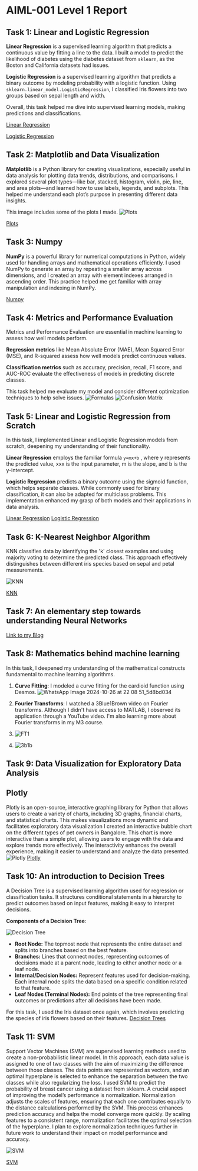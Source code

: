 # AIML-001 Level 1 Report

## Task 1: Linear and Logistic Regression

**Linear Regression** is a supervised learning algorithm that predicts a continuous value by fitting a line to the data. I built a model to predict the likelihood of diabetes using the diabetes dataset from `sklearn`, as the Boston and California datasets had issues.

**Logistic Regression** is a supervised learning algorithm that predicts a binary outcome by modeling probability with a logistic function. Using `sklearn.linear_model.LogisticRegression`, I classified Iris flowers into two groups based on sepal length and width.

Overall, this task helped me dive into supervised learning models, making predictions and classifications.

[Linear Regression](https://github.com/bakeyed/AIML-001-Level-2/blob/main/Linear-Regression.ipynb)

[Logistic Regression](https://github.com/bakeyed/AIML-001-Level-2/blob/main/Logistic-Regression.ipynb)

## Task 2: Matplotlib and Data Visualization

**Matplotlib** is a Python library for creating visualizations, especially useful in data analysis for plotting data trends, distributions, and comparisons. I explored several plot types—like bar, stacked, histogram, violin, pie, line, and area plots—and learned how to use labels, legends, and subplots. This helped me understand each plot’s purpose in presenting different data insights.

This image includes some of the plots I made.
![Plots](https://github.com/user-attachments/assets/84f13cb3-54bd-4ba6-b09d-5e494e560522)

[Plots](https://github.com/bakeyed/AIML-001-Level-2/blob/main/Plots.ipynb)

## Task 3: Numpy

**NumPy** is a powerful library for numerical computations in Python, widely used for handling arrays and mathematical operations efficiently. I used NumPy to generate an array by repeating a smaller array across dimensions, and I created an array with element indexes arranged in ascending order. This practice helped me get familiar with array manipulation and indexing in NumPy.

[Numpy](https://github.com/bakeyed/AIML-001-Level-2/blob/main/marvel-numpy.py)

## Task 4: Metrics and Performance Evaluation

Metrics and Performance Evaluation are essential in machine learning to assess how well models perform.

**Regression metrics** like Mean Absolute Error (MAE), Mean Squared Error (MSE), and R-squared assess how well models predict continuous values.

**Classification metrics** such as accuracy, precision, recall, F1 score, and AUC-ROC evaluate the effectiveness of models in predicting discrete classes.

This task helped me evaluate my model and consider different optimization techniques to help solve issues.
![Formulas](https://github.com/user-attachments/assets/4c2a853c-6c57-4a2a-99c6-91e37bb2086f)
![Confusion Matrix](https://github.com/user-attachments/assets/152b053f-78dd-4154-acf2-b41a6e6229a4)



## Task 5: Linear and Logistic Regression from Scratch

In this task, I implemented Linear and Logistic Regression models from scratch, deepening my understanding of their functionality.

**Linear Regression** employs the familiar formula `y=mx+b` , where y represents the predicted value, xxx is the input parameter, m is the slope, and b is the y-intercept.

**Logistic Regression** predicts a binary outcome using the sigmoid function, which helps separate classes. While commonly used for binary classification, it can also be adapted for multiclass problems. This implementation enhanced my grasp of both models and their applications in data analysis.

[Linear Regression](https://github.com/bakeyed/AIML-001-Level-2/blob/main/LinearRegression.py)
[Logistic Regression](https://github.com/bakeyed/AIML-001-Level-2/blob/main/LogisticRegression.py)

## Task 6: K-Nearest Neighbor Algorithm

KNN classifies data by identifying the 'k' closest examples and using majority voting to determine the predicted class. This approach effectively distinguishes between different iris species based on sepal and petal measurements.

![KNN](https://github.com/user-attachments/assets/d28b87cb-a9a1-4af8-adb7-63b35f11f14d)


[KNN](https://github.com/bakeyed/AIML-001-Level-2/blob/main/KNN.ipynb)

## Task 7: An elementary step towards understanding Neural Networks

[Link to my Blog](https://github.com/bakeyed/AIML-001-Level-2/blob/main/Blog.md)

## Task 8: Mathematics behind machine learning

In this task, I deepened my understanding of the mathematical constructs fundamental to machine learning algorithms.

1.  **Curve Fitting**: I modeled a curve fitting for the cardioid function using Desmos.
![WhatsApp Image 2024-10-26 at 22 08 51_5d8bd034](https://github.com/user-attachments/assets/44a5eda2-444b-4e8c-b2ed-c866207744c8)


2.  **Fourier Transforms**: I watched a 3Blue1Brown video on Fourier transforms. Although I didn't have access to MATLAB, I observed its application through a YouTube video. I'm also learning more about Fourier transforms in my M3 course.
3.  ![FT1](https://github.com/user-attachments/assets/64a37138-07ad-4c11-ae62-54cca9c441c0)
4.  ![3b1b](https://github.com/user-attachments/assets/b4a98c52-501f-4843-bbc3-dfcffce7a57d)



## Task 9: Data Visualization for Exploratory Data Analysis

## Plotly

Plotly is an open-source, interactive graphing library for Python that allows users to create a variety of charts, including 3D graphs, financial charts, and statistical charts. This makes visualizations more dynamic and facilitates exploratory data visualization
I created an interactive bubble chart on the different types of pet owners in Bangalore. This chart is more interactive than a simple plot, allowing users to engage with the data and explore trends more effectively. The interactivity enhances the overall experience, making it easier to understand and analyze the data presented.
![Plotly](https://github.com/user-attachments/assets/74b967f2-258c-4d44-aa35-9091ef819234)
[Plotly](https://github.com/bakeyed/AIML-001-Level-2/blob/main/Plotly.ipynb)

## Task 10: An introduction to Decision Trees

A Decision Tree is a supervised learning algorithm used for regression or classification tasks. It structures conditional statements in a hierarchy to predict outcomes based on input features, making it easy to interpret decisions.

**Components of a Decision Tree**:

![Decision Tree](https://github.com/user-attachments/assets/50052383-d9bf-4c52-a4f0-65bd414bef14)


- **Root Node:** The topmost node that represents the entire dataset and splits into branches based on the best feature.
- **Branches:** Lines that connect nodes, representing outcomes of decisions made at a parent node, leading to either another node or a leaf node.
- **Internal/Decision Nodes:** Represent features used for decision-making. Each internal node splits the data based on a specific condition related to that feature.
- **Leaf Nodes (Terminal Nodes):** End points of the tree representing final outcomes or predictions after all decisions have been made.

For this task, I used the Iris dataset once again, which involves predicting the species of iris flowers based on their features.
[Decision Trees](https://github.com/bakeyed/AIML-001-Level-2/blob/main/Decision-Trees.ipynb)

## Task 11: SVM

Support Vector Machines (SVM) are supervised learning methods used to create a non-probabilistic linear model. In this approach, each data value is assigned to one of two classes with the aim of maximizing the difference between those classes. The data points are represented as vectors, and an optimal hyperplane is selected to enhance the separation between the two classes while also regularizing the loss.
I used SVM to predict the probability of breast cancer using a dataset from sklearn. A crucial aspect of improving the model’s performance is normalization.
Normalization adjusts the scales of features, ensuring that each one contributes equally to the distance calculations performed by the SVM. This process enhances prediction accuracy and helps the model converge more quickly. By scaling features to a consistent range, normalization facilitates the optimal selection of the hyperplane.
I plan to explore normalization techniques further in future work to understand their impact on model performance and accuracy.

![SVM](https://github.com/user-attachments/assets/1212e242-994b-4055-a8be-32f7b0e45175)

[SVM](https://github.com/bakeyed/AIML-001-Level-2/blob/main/SVM.ipynb)
